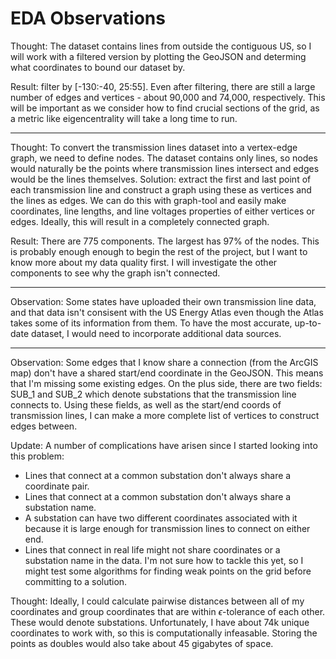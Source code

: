 # EDA Observations

Thought: The dataset contains lines from outside the contiguous US, so I will work with a filtered version by plotting the GeoJSON and determing what coordinates to bound our dataset by.

Result: filter by [-130:-40, 25:55]. Even after filtering, there are still a large number of edges and vertices - about 90,000 and 74,000, respectively. This will be important as we consider how to find crucial sections of the grid, as a metric like eigencentrality will take a long time to run.

---
Thought: To convert the transmission lines dataset into a vertex-edge graph, we need to define nodes. The dataset contains only lines, so nodes would naturally be the points where transmission lines intersect and edges would be the lines themselves. Solution: extract the first and last point of each transmission line and construct a graph using these as vertices and the lines as edges. We can do this with graph-tool and easily make coordinates, line lengths, and line voltages properties of either vertices or edges. Ideally, this will result in a completely connected graph.

Result: There are 775 components. The largest has 97% of the nodes. This is probably enough enough to begin the rest of the project, but I want to know more about my data quality first. I will investigate the other components to see why the graph isn't connected.

---
Observation: Some states have uploaded their own transmission line data, and that data isn't consisent with the US Energy Atlas even though the Atlas takes some of its information from them. To have the most accurate, up-to-date dataset, I would need to incorporate additional data sources.

---
Observation: Some edges that I know share a connection (from the ArcGIS map) don't have a shared start/end coordinate in the GeoJSON. This means that I'm missing some existing edges. On the plus side, there are two fields: SUB_1 and SUB_2 which denote substations that the transmission line connects to. Using these fields, as well as the start/end coords of transmission lines, I can make a more complete list of vertices to construct edges between.

Update: A number of complications have arisen since I started looking into this problem:
- Lines that connect at a common substation don't always share a coordinate pair.
- Lines that connect at a common substation don't always share a substation name.
- A substation can have two different coordinates associated with it because it is large enough for transmission lines to connect on either end.
- Lines that connect in real life might not share coordinates or a substation name in the data.
I'm not sure how to tackle this yet, so I might test some algorithms for finding weak points on the grid before committing to a solution.

Thought: Ideally, I could calculate pairwise distances between all of my coordinates and group coordinates that are within $\epsilon$-tolerance of each other. These would denote substations. Unfortunately, I have about 74k unique coordinates to work with, so this is computationally infeasable. Storing the points as doubles would also take about 45 gigabytes of space.